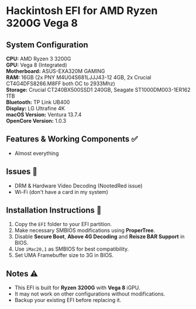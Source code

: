 # Hackintosh EFI for AMD Ryzen 3200G Vega 8

## System Configuration

**CPU:** AMD Ryzen 3 3200G\
**GPU:** Vega 8 (Integrated)\
**Motherboard:** ASUS-EXA320M GAMING\
**RAM:** 16GB (2x PNY M4U04S681LJJJ43-12 4GB, 2x Crucial CT4G4DFS8266.M8FF both OC to 2933Mhz)\
**Storage:** Crucial CT240BX500SSD1 240GB, Seagate ST1000DM003-1ER162 1TB\
**Bluetooth:** TP Link UB400\
**Display:** LG Ultrafine 4K\
**macOS Version:** Ventura 13.7.4\
**OpenCore Version:** 1.0.3

## Features & Working Components ✅

- Almost everything

## Issues 🚧

- DRM & Hardware Video Decoding (NootedRed issue)
- Wi-Fi (don't have a card in my system)

## Installation Instructions 📖

1. Copy the `EFI` folder to your EFI partition.
2. Make necessary SMBIOS modifications using **ProperTree**.
3. Disable **Secure Boot**, **Above 4G Decoding** and **Reisze BAR Support** in BIOS.
4. Use `iMac20,1` as SMBIOS for best compatibility.
5. Set UMA Framebuffer size to 3G in BIOS.

## Notes ⚠️

- This EFI is built for **Ryzen 3200G** with **Vega 8** iGPU.
- It may not work on other configurations without modifications.
- Backup your existing EFI before replacing it.


